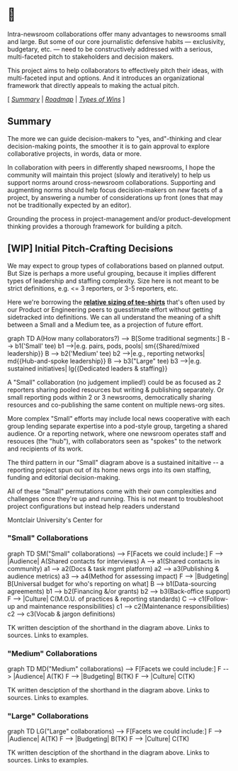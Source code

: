 # 👋

Intra-newsroom collaborations offer many advantages to newsrooms small and large.  But some of our core journalistic defensive habits — exclusivity, budgetary, etc. — need to be constructively addressed with a serious, multi-faceted pitch to stakeholders and decision makers.

This project aims to help collaborators to effectively pitch their ideas, with multi-faceted input and options.  And it introduces an organizational framework that directly appeals to making the actual pitch.

[ _[Summary](https://tiffehr.com/collaboration-capstone/)_ | _[Roadmap](https://tiffehr.com/collaboration-capstone/roadmap.html)_ | _[Types of Wins](https://tiffehr.com/collaboration-capstone/types-of-wins.html)_ ]

## Summary

The more we can guide decision-makers to "yes, and"-thinking and clear decision-making points, the smoother it is to gain approval to explore collaborative projects, in words, data or more.

In collaboration with peers in differently shaped newsrooms, I hope the community will maintain this project (slowly and iteratively) to help us support norms around cross-newsroom collaborations.  Supporting and augmenting norms should help focus decision-makers on _new_ facets of a project, by answering a number of considerations up front (ones that may not be traditionally expected by an editor).

Grounding the process in project-management and/or product-development thinking provides a thorough framework for building a pitch.

## [WIP] Initial Pitch-Crafting Decisions

We may expect to group types of collaborations based on planned output. But Size is perhaps a more useful grouping, because it implies different types of leadership and staffing complexity.  Size here is not meant to be strict definitions, e.g. <= 3 reporters, or 3-5 reporters, etc.

Here we're borrowing the [**relative sizing of tee-shirts**](https://asana.com/resources/t-shirt-sizing) that's often used by our Product or Engineering peers to guesstimate effort without getting sidetracked into definitions.  We can all understand the meaning of a shift between a Small and a Medium tee, as a projection of future effort.

<div class="mermaid">
graph TD
  A(How many collaborators?) --> B[Some traditional segments:]
    B --> b1('Small' tee)
      b1 -->|e.g. pairs, pods, pools| sm{{Shared/mixed leadership}}
    B --> b2('Medium' tee)
      b2 -->|e.g., reporting networks| md{{Hub-and-spoke leadership}}
    B --> b3("Large" tee)
      b3 -->|e.g. sustained initiatives| lg{{Dedicated leaders & staffing}}
</div>


A "Small" collaboration (no judgement implied!) could be as focused as 2 reporters sharing pooled resources but writing & publishing separately.  Or small reporting pods within 2 or 3 newsrooms, democratically sharing resources and co-publishing the same content on multiple news-org sites.

More complex "Small" efforts may include local news cooperative with each group lending separate expertise into a pod-style group, targeting a shared audience.  Or a reporting network, where one newsroom operates staff and resouces (the "hub"), with collaborators seen as "spokes" to the network and recipients of its work.

The third pattern in our "Small" diagram above is a sustained initaitive -- a reporting project spun out of its home news orgs into its own staffing, funding and editorial decision-making.

All of these "Small" permutations come with their own complexities and challenges once they're up and running. This is not meant to troubleshoot project configurations but instead help readers understand

Montclair University's Center for


### "Small" Collaborations
<div class="mermaid">
graph TD
  SM("Small" collaborations) --> F[Facets we could include:]
    F --> |Audience| A(Shared contacts for interviews)
      A --> a1(Shared contacts in community)
      a1 --> a2(Docs & task mgmt platform)
      a2 --> a3(Publishing & audience metrics)
      a3 --> a4(Method for assessing impact)
    F --> |Budgeting| B[Universal budget for who's reporting on what]
      B --> b1(Data-sourcing agreements)
      b1 --> b2(Financing &/or grants)
      b2 --> b3(Back-office support)
    F --> |Culture| C(M.O.U. of practices & reporting standards)
      C --> c1(Follow-up and maintenance responsibilities)
      c1 --> c2(Maintenance responsibilities)
      c2 --> c3(Vocab & jargon definitions)
</div>

TK written desciption of the shorthand in the diagram above.  Links to sources.  Links to examples.

### "Medium" Collaborations

<div class="mermaid">
graph TD
  MD("Medium" collaborations) --> F[Facets we could include:]
    F --> |Audience| A(TK)
    F --> |Budgeting| B(TK)
    F --> |Culture| C(TK)
</div>

TK written desciption of the shorthand in the diagram above.  Links to sources.  Links to examples.

### "Large" Collaborations

<div class="mermaid">
graph TD
  LG("Large" collaborations) --> F[Facets we could include:]
    F --> |Audience| A(TK)
    F --> |Budgeting| B(TK)
    F --> |Culture| C(TK)
</div>

TK written desciption of the shorthand in the diagram above.  Links to sources.  Links to examples.
